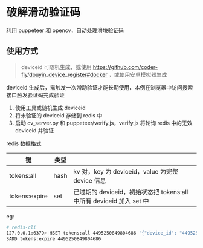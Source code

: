 # 破解滑动验证码

利用 puppeteer 和 opencv，自动处理滑块验证码

## 使用方式

> deviceid 可随机生成，或使用 https://github.com/coder-fly/douyin_device_register#docker ，或使用安卓模拟器生成

deviceid 生成后，需触发一次滑动验证才能长期使用，本例在浏览器中访问搜索接口触发验证码完成验证

1. 使用工具或随机生成 deviceid
2. 将未验证的 deviceid 存储到 redis 中
3. 启动 cv_server.py 和 puppeteer/verify.js，verify.js 将轮询 redis 中的无效 deviceid 并验证

redis 数据格式

| 键            | 类型 |                                                                      |
| ------------- | ---- | -------------------------------------------------------------------- |
| tokens:all    | hash | kv 对，key 为 deviceid，value 为完整 device 信息                     |
| tokens:expire | set  | 已过期的 deviceid，初始状态把 tokens:all 中所有 deviceid 加入 set 中 |

eg:

```bash
# redis-cli
127.0.0.1:6379> HSET tokens:all 4495250849804686 '{"device_id": "4495250849804686", "install_id": "3105468165931352", "mac_address": "9a:13:a5:12:48:3a", "openudid": "2ji2lnkfjkdj8n63", "udid": "751397510104898"}'
SADD tokens:expire 4495250849804686
```